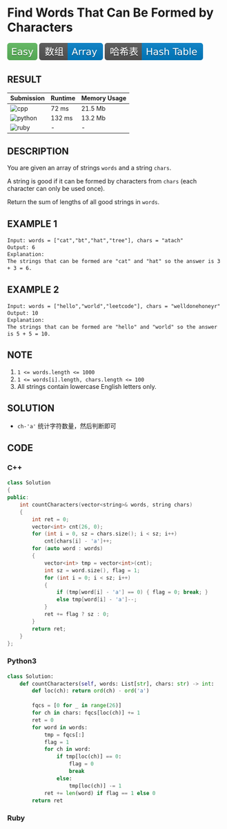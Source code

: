 # Find Words That Can Be Formed by Characters

![Easy](../../materials/-Easy-5cb85c.svg) ![Array](../../materials/数组-Array-007ec6.svg) ![Hash_Table](../../materials/哈希表-Hash_Table-007ec6.svg)

## RESULT

| Submission                                                         | Runtime | Memory Usage |
| ------------------------------------------------------------------ | ------- | ------------ |
| ![cpp](https://img.shields.io/badge/leetcode1160-cpp-f34b7d.svg)   | 72 ms   | 21.5 Mb      |
| ![python](https://img.shields.io/badge/leetcode1160-py-3572A5.svg) | 132 ms  | 13.2 Mb      |
| ![ruby](https://img.shields.io/badge/leetcode1160-rb-701516.svg)   | -       | -            |

## DESCRIPTION

You are given an array of strings `words` and a string `chars`.

A string is good if it can be formed by characters from `chars` (each character can only be used once).

Return the sum of lengths of all good strings in `words`.

## EXAMPLE 1

```plain
Input: words = ["cat","bt","hat","tree"], chars = "atach"
Output: 6
Explanation: 
The strings that can be formed are "cat" and "hat" so the answer is 3 + 3 = 6.
```

## EXAMPLE 2

```plain
Input: words = ["hello","world","leetcode"], chars = "welldonehoneyr"
Output: 10
Explanation: 
The strings that can be formed are "hello" and "world" so the answer is 5 + 5 = 10.
```

## NOTE

1. `1 <= words.length <= 1000`
2. `1 <= words[i].length, chars.length <= 100`
3. All strings contain lowercase English letters only.

## SOLUTION

* `ch-'a'` 统计字符数量，然后判断即可

## CODE

### C++

```cpp
class Solution
{
public:
    int countCharacters(vector<string>& words, string chars)
    {
        int ret = 0;
        vector<int> cnt(26, 0);
        for (int i = 0, sz = chars.size(); i < sz; i++)
            cnt[chars[i] - 'a']++;
        for (auto word : words)
        {
            vector<int> tmp = vector<int>(cnt);
            int sz = word.size(), flag = 1;
            for (int i = 0; i < sz; i++)
            {
                if (tmp[word[i] - 'a'] == 0) { flag = 0; break; }
                else tmp[word[i] - 'a']--;
            }
            ret += flag ? sz : 0;
        }
        return ret;
    }
};
```

### Python3

```python
class Solution:
    def countCharacters(self, words: List[str], chars: str) -> int:
        def loc(ch): return ord(ch) - ord('a')
        
        fqcs = [0 for _ in range(26)]
        for ch in chars: fqcs[loc(ch)] += 1
        ret = 0
        for word in words:
            tmp = fqcs[:]
            flag = 1
            for ch in word:
                if tmp[loc(ch)] == 0:
                    flag = 0
                    break
                else:
                    tmp[loc(ch)] -= 1
            ret += len(word) if flag == 1 else 0
        return ret
```

### Ruby

